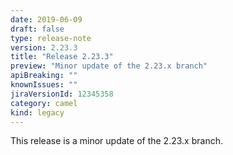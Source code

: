 ```yaml
---
date: 2019-06-09
draft: false 
type: release-note
version: 2.23.3
title: "Release 2.23.3"
preview: "Minor update of the 2.23.x branch"
apiBreaking: ""
knownIssues: ""
jiraVersionId: 12345358
category: camel
kind: legacy
---
```


This release is a minor update of the 2.23.x branch.
